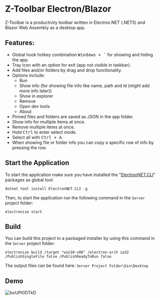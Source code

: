 # Z-Toolbar Electron/Blazor
Z-Toolbar is a productivity toolbar written in Electron.NET (.NET5) and Blazor Web Assembly as a desktop app.

## Features:
- Global hook hotkey combination <kbd>Windows + \`</kbd> for showing and hiding the app.
- Tray icon with an option for exit (app not visible in taskbar).
- Add files and/or folders by drag and drop functionality.
- Options include:
    - Run
    - Show info (for showing file info like name, path and id (might add more info later))
    - Show in explorer
    - Remove
    - Open dev tools
    - About 
- Pinned files and folders are saved as JSON in the app folder.
- Show info for multiple items at once.
- Remove multiple items at once.
- Hold <kbd>Ctrl</kbd> to enter select mode.
- Select all with <kbd>Ctrl + A</kbd>.
- When showing file or folder info you can copy a specific row of info by pressing the row.

## Start the Application

To start the application make sure you have installed the "[ElectronNET.CLI](https://www.nuget.org/packages/ElectronNET.CLI/)" packages as global tool:

```
dotnet tool install ElectronNET.CLI -g
```
Then, to start the application run the following command in the `Server` project folder:
```
electronize start
```

## Build
You can build this project to a packaged installer by using this command in the `Server` project folder:

```
electronize build /target "win10-x86" /electron-arch ia32 /PublishSingleFile false /PublishReadyToRun false
```
The output files can be found here:
`Server Project Folder\bin\Desktop`

## Demo
![boUPt0DTkD](https://user-images.githubusercontent.com/38891601/138537606-1f4ea4ef-17d0-4f80-86fb-abd2897b86b3.gif)

